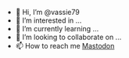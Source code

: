- 👋 Hi, I’m @vassie79
- 👀 I’m interested in ...
- 🌱 I’m currently learning ...
- 💞️ I’m looking to collaborate on ...
- 📫 How to reach me <a rel="me" href="https://mastodon.social/@vassie">Mastodon</a>

<!---
vassie79/vassie79 is a ✨ special ✨ repository because its `README.md` (this file) appears on your GitHub profile.
You can click the Preview link to take a look at your changes.
--->

